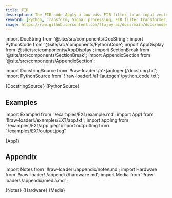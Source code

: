 ```yaml
---
title: FIR
description: The FIR node Apply a low-pass FIR filter to an input vector. The filter is designed with the window method.
keyword: [Python, Transform, Signal processing, FIR filter transformer, Signal processing in Python, Data filtering with FIR, Python filter calculations, Streamline data analysis, Signal processing transformations, FIR filter design, Python data manipulation, Accurate data insights, FIR filtering in Python]
image: https://raw.githubusercontent.com/flojoy-ai/docs/main/docs/nodes/TRANSFORMERS/SIGNAL_PROCESSING/FIR/examples/EX1/output.jpeg
---
```


[//]: # (Custom component imports)

import DocString from '@site/src/components/DocString';
import PythonCode from '@site/src/components/PythonCode';
import AppDisplay from '@site/src/components/AppDisplay';
import SectionBreak from '@site/src/components/SectionBreak';
import AppendixSection from '@site/src/components/AppendixSection';

[//]: # (Docstring)

import DocstringSource from '!!raw-loader!./a1-[autogen]/docstring.txt';
import PythonSource from '!!raw-loader!./a1-[autogen]/python_code.txt';

<DocString>{DocstringSource}</DocString>
<PythonCode GLink='TRANSFORMERS/SIGNAL_PROCESSING/FIR/FIR.py'>{PythonSource}</PythonCode>

<SectionBreak />

[//]: # (Examples)

## Examples

import Example1 from './examples/EX1/example.md';
import App1 from '!!raw-loader!./examples/EX1/app.txt';
import appImg from './examples/EX1/app.jpeg'
import outputImg from './examples/EX1/output.jpeg'

<AppDisplay 
    nodeLabel='FIR'
    appImg={appImg}
    outputImg={outputImg}
    >
    {App1}
</AppDisplay>

<Example1 />

<SectionBreak />

[//]: # (Appendix)

## Appendix

import Notes from '!!raw-loader!./appendix/notes.md';
import Hardware from '!!raw-loader!./appendix/hardware.md';
import Media from '!!raw-loader!./appendix/media.md';

<AppendixSection index={0} folderPath='nodes/TRANSFORMERS/SIGNAL_PROCESSING/FIR/appendix/'>{Notes}</AppendixSection>
<AppendixSection index={1} folderPath='nodes/TRANSFORMERS/SIGNAL_PROCESSING/FIR/appendix/'>{Hardware}</AppendixSection>
<AppendixSection index={2} folderPath='nodes/TRANSFORMERS/SIGNAL_PROCESSING/FIR/appendix/'>{Media}</AppendixSection>